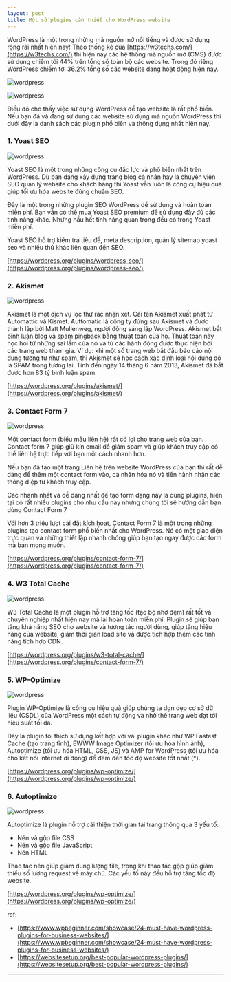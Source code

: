 ```yaml
---
layout: post
title: Một số plugins cần thiết cho WordPress website
---
```


WordPress là một trong những mã nguồn mở nổi tiếng và được sử dụng rộng rãi nhất hiện nay! Theo thống kê của [https://w3techs.com/](https://w3techs.com/) thì hiện nay các hệ thống mã nguồn mở (CMS) được sử dụng chiếm tới 44% trên tổng số toàn bộ các website. Trong đó riêng WordPress chiếm tới 36.2% tổng số các website đang hoạt động hiện nay.

![wordpress](/assets/Looking-for-a-WordPress-Developer-1042x665.jpg)

![wordpress](/assets/ScreenShot2020-03-21at22.16.47.png)

Điều đó cho thấy việc sử dụng WordPress để tạo website là rất phổ biến. Nếu bạn đã và đang sử dụng các website sử dụng mã nguồn WordPress thì dưới đây là danh sách các plugin phổ biến và thông dụng nhất hiện nay.

### 1. Yoast SEO

![wordpress](/assets/yoast-logo.png)

Yoast SEO là một trong những công cụ đắc lực và phổ biến nhất trên WordPress. Dù bạn đang xây dựng trang blog cá nhân hay là chuyên viên SEO quản lý website cho khách hàng thì Yoast vẫn luôn là công cụ hiệu quả giúp tối ưu hóa website đúng chuẩn SEO.

Đây là một trong những plugin SEO WordPress dễ sử dụng và hoàn toàn miễn phí. Bạn vẫn có thể mua Yoast SEO premium để sử dụng đầy đủ các tính năng khác. Nhưng hầu hết tính năng quan trọng đều có trong Yoast miễn phí.

Yoast SEO hỗ trợ kiểm tra tiêu đề, meta description, quản lý sitemap yoast seo và nhiều thứ khác liên quan đến SEO.

[https://wordpress.org/plugins/wordpress-seo/](https://wordpress.org/plugins/wordpress-seo/)


### 2. Akismet

![wordpress](/assets/cai-dat-akismet-plugin-chong-spam.jpg)

Akismet là một dịch vụ lọc thư rác nhận xét. Cái tên Akismet xuất phát từ Automattic và Kismet. Auttomatic là công ty đứng sau Akismet và được thành lập bởi Matt Mullenweg, người đồng sáng lập WordPress. Akismet bắt bình luận blog và spam pingback bằng thuật toán của họ. Thuật toán này học hỏi từ những sai lầm của nó và từ các hành động được thực hiện bởi các trang web tham gia. Ví dụ: khi một số trang web bắt đầu báo cáo nội dung tương tự như spam, thì Akismet sẽ học cách xác định loại nội dung đó là SPAM trong tương lai. Tính đến ngày 14 tháng 6 năm 2013, Akismet đã bắt được hơn 83 tỷ bình luận spam.

[https://wordpress.org/plugins/akismet/](https://wordpress.org/plugins/akismet/)


### 3. Contact Form 7

![wordpress](/assets/best-contact-form-7-1030x528.png)

Một contact form (biểu mẫu liên hệ) rất có lợi cho trang web của bạn. Contact form 7 giúp giữ kín email để giảm spam và giúp khách truy cập có thể liên hệ trực tiếp với bạn một cách nhanh hơn.

Nếu bạn đã tạo một trang Liên hệ trên website WordPress của bạn thì rất dễ dàng để thêm một contact form vào, cá nhân hóa nó và tiến hành nhận các thông điệp từ khách truy cập.

Các nhanh nhất và dễ dàng nhất để tạo form dạng này là dùng plugins, hiện tại có rất nhiều plugins cho nhu cầu này nhưng chúng tôi sẽ hướng dẫn bạn dùng Contact Form 7

Với hơn 3 triệu lượt cài đặt kích hoat, Contact Form 7 là một trong những plugins tạo contact form phổ biến nhất cho WordPress. Nó có một giao diện trực quan và những thiết lập nhanh chóng giúp bạn tạo ngay được các form mà bạn mong muốn.

[https://wordpress.org/plugins/contact-form-7/](https://wordpress.org/plugins/contact-form-7/)


### 4. W3 Total Cache

![wordpress](/assets/w3-total-cache.jpg)

W3 Total Cache là một plugin hỗ trợ tăng tốc (tạo bộ nhớ đệm) rất tốt và chuyên nghiệp nhất hiện nay mà lại hoàn toàn miễn phí. Plugin sẽ giúp bạn tăng khả năng SEO cho website và tương tác người dùng, giúp tăng hiệu năng của website, giảm thời gian load site và được tích hợp thêm các tính năng tích hợp CDN.

[https://wordpress.org/plugins/w3-total-cache/](https://wordpress.org/plugins/contact-form-7/)

### 5. WP-Optimize

![wordpress](/assets/unnamed.jpg)

Plugin WP-Optimize là công cụ hiệu quả giúp chúng ta dọn dẹp cơ sở dữ liệu (CSDL) của WordPress một cách tự động và nhờ thế trang web đạt tới hiệu suất tối đa.

Đây là plugin tôi thích sử dụng kết hợp với vài plugin khác như WP Fastest Cache (tạo trang tĩnh), EWWW Image Optimizer (tối ưu hóa hình ảnh), Autoptimize (tối ưu hóa HTML, CSS, JS) và AMP for WordPress (tối ưu hóa cho kết nối internet di động) để đem đến tốc độ website tốt nhất (*).

[https://wordpress.org/plugins/wp-optimize/](https://wordpress.org/plugins/wp-optimize/)


### 6. Autoptimize

![wordpress](/assets/Autoptimize.png)

Autoptimize là plugin hỗ trợ cải thiện thời gian tải trang thông qua 3 yếu tố:

- Nén và gộp file CSS
- Nén và gộp file JavaScript
- Nén HTML

Thao tác nén giúp giảm dung lượng file, trong khi thao tác gộp giúp giảm thiểu số lượng request về máy chủ. Các yếu tố này đều hỗ trợ tăng tốc độ website.


[https://wordpress.org/plugins/wp-optimize/](https://wordpress.org/plugins/wp-optimize/)

ref:

- [https://www.wpbeginner.com/showcase/24-must-have-wordpress-plugins-for-business-websites/](https://www.wpbeginner.com/showcase/24-must-have-wordpress-plugins-for-business-websites/)
- [https://websitesetup.org/best-popular-wordpress-plugins/](https://websitesetup.org/best-popular-wordpress-plugins/)

---
